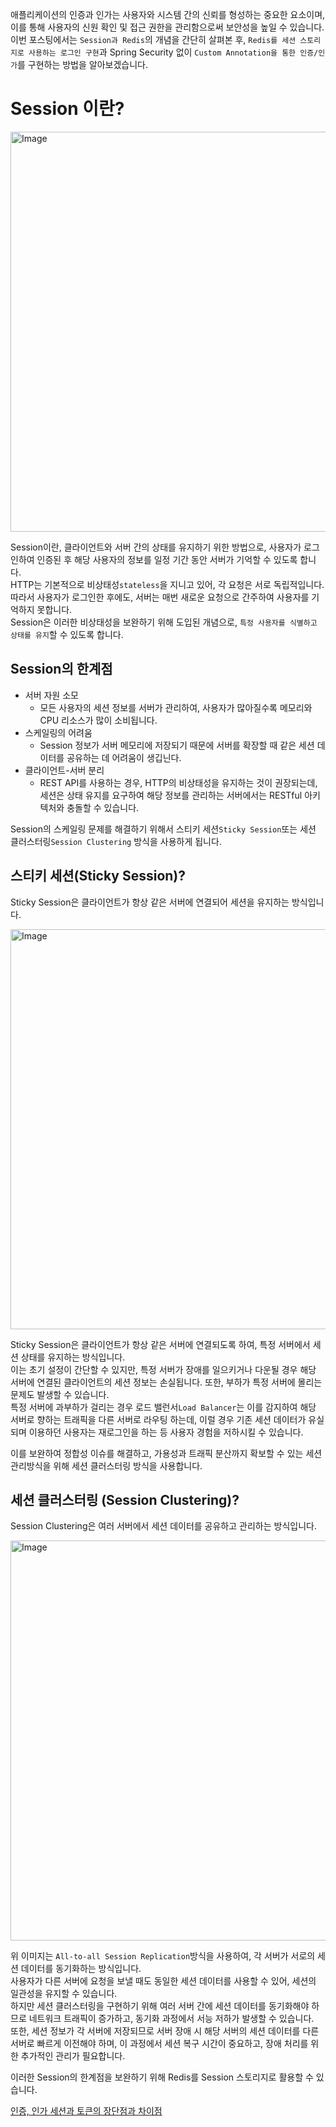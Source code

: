 애플리케이션의 인증과 인가는 사용자와 시스템 간의 신뢰를 형성하는 중요한 요소이며, 이를 통해 사용자의 신원 확인 및 접근 권한을 관리함으로써 보안성을 높일 수 있습니다.   
이번 포스팅에서는 `Session과 Redis`의 개념을 간단히 살펴본 후, `Redis를 세션 스토리지로 사용하는 로그인 구현`과 Spring Security 없이 `Custom Annotation을 통한 인증/인가`를 구현하는 방법을 알아보겠습니다.   

# Session 이란?

<img width="640" alt="Image" src="https://github.com/user-attachments/assets/23c2f195-d2ca-4240-9640-a2d0e9be4da0" />

Session이란, 클라이언트와 서버 간의 상태를 유지하기 위한 방법으로, 사용자가 로그인하여 인증된 후 해당 사용자의 정보를 일정 기간 동안 서버가 기억할 수 있도록 합니다.   
HTTP는 기본적으로 비상태성`stateless`을 지니고 있어, 각 요청은 서로 독립적입니다. 따라서 사용자가 로그인한 후에도, 서버는 매번 새로운 요청으로 간주하여 사용자를 기억하지 못합니다.   
Session은 이러한 비상태성을 보완하기 위해 도입된 개념으로, `특정 사용자를 식별하고 상태를 유지`할 수 있도록 합니다.   

## Session의 한계점

- 서버 자원 소모
  - 모든 사용자의 세션 정보를 서버가 관리하여, 사용자가 많아질수록 메모리와 CPU 리소스가 많이 소비됩니다.   
- 스케일링의 어려움
  - Session 정보가 서버 메모리에 저장되기 때문에 서버를 확장할 때 같은 세션 데이터를 공유하는 데 어려움이 생깁닌다.   
- 클라이언트-서버 분리
  - REST API를 사용하는 경우, HTTP의 비상태성을 유지하는 것이 권장되는데, 세션은 상태 유지를 요구하여 해당 정보를 관리하는 서버에서는 RESTful 아키텍처와 충돌할 수 있습니다.

Session의 스케일링 문제를 해결하기 위해서 스티키 세션`Sticky Session`또는 세션 클러스터링`Session Clustering` 방식을 사용하게 됩니다.   

## 스티키 세션(Sticky Session)?

Sticky Session은 클라이언트가 항상 같은 서버에 연결되어 세션을 유지하는 방식입니다.   

<img width="640" alt="Image" src="https://github.com/user-attachments/assets/a27b6502-b40c-4979-bb7b-2b84c4607f4c" />   

Sticky Session은 클라이언트가 항상 같은 서버에 연결되도록 하여, 특정 서버에서 세션 상태를 유지하는 방식입니다.   
이는 초기 설정이 간단할 수 있지만, 특정 서버가 장애를 일으키거나 다운될 경우 해당 서버에 연결된 클라이언트의 세션 정보는 손실됩니다. 또한, 부하가 특정 서버에 몰리는 문제도 발생할 수 있습니다.   
특정 서버에 과부하가 걸리는 경우 로드 밸런서`Load Balancer`는 이를 감지하여 해당 서버로 향하는 트래픽을 다른 서버로 라우팅 하는데, 이럴 경우 기존 세션 데이터가 유실되며 이용하던 사용자는 재로그인을 하는 등 사용자 경험을 저하시킬 수 있습니다.

이를 보완하여 정합성 이슈를 해결하고, 가용성과 트래픽 분산까지 확보할 수 있는 세션 관리방식을 위해 세션 클러스터링 방식을 사용합니다.

## 세션 클러스터링 (Session Clustering)?

Session Clustering은 여러 서버에서 세션 데이터를 공유하고 관리하는 방식입니다.   

<img width="640" alt="Image" src="https://github.com/user-attachments/assets/17a13664-ad22-4861-93aa-4453bb8e02a3" />

위 이미지는 `All-to-all Session Replication`방식을 사용하여, 각 서버가 서로의 세션 데이터를 동기화하는 방식입니다.   
사용자가 다른 서버에 요청을 보낼 때도 동일한 세션 데이터를 사용할 수 있어, 세션의 일관성을 유지할 수 있습니다.   
하지만 세션 클러스터링을 구현하기 위해 여러 서버 간에 세션 데이터를 동기화해야 하므로 네트워크 트래픽이 증가하고, 동기화 과정에서 서능 저하가 발생할 수 있습니다.   
또한, 세션 정보가 각 서버에 저장되므로 서버 장애 시 해당 서버의 세션 데이터를 다른 서버로 빠르게 이전해야 하며, 이 과정에서 세션 복구 시간이 중요하고, 장애 처리를 위한 추가적인 관리가 필요합니다.   

이러한 Session의 한계점을 보완하기 위해 Redis를 Session 스토리지로 활용할 수 있습니다.

[인증, 인가 세션과 토큰의 장단점과 차이점](https://tao-tech.tistory.com/18)

